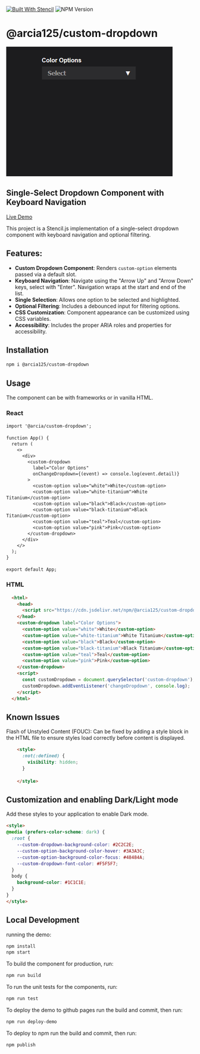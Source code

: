 [![Built With Stencil](https://img.shields.io/badge/-Built%20With%20Stencil-16161d.svg?logo=data%3Aimage%2Fsvg%2Bxml%3Bbase64%2CPD94bWwgdmVyc2lvbj0iMS4wIiBlbmNvZGluZz0idXRmLTgiPz4KPCEtLSBHZW5lcmF0b3I6IEFkb2JlIElsbHVzdHJhdG9yIDE5LjIuMSwgU1ZHIEV4cG9ydCBQbHVnLUluIC4gU1ZHIFZlcnNpb246IDYuMDAgQnVpbGQgMCkgIC0tPgo8c3ZnIHZlcnNpb249IjEuMSIgaWQ9IkxheWVyXzEiIHhtbG5zPSJodHRwOi8vd3d3LnczLm9yZy8yMDAwL3N2ZyIgeG1sbnM6eGxpbms9Imh0dHA6Ly93d3cudzMub3JnLzE5OTkveGxpbmsiIHg9IjBweCIgeT0iMHB4IgoJIHZpZXdCb3g9IjAgMCA1MTIgNTEyIiBzdHlsZT0iZW5hYmxlLWJhY2tncm91bmQ6bmV3IDAgMCA1MTIgNTEyOyIgeG1sOnNwYWNlPSJwcmVzZXJ2ZSI%2BCjxzdHlsZSB0eXBlPSJ0ZXh0L2NzcyI%2BCgkuc3Qwe2ZpbGw6I0ZGRkZGRjt9Cjwvc3R5bGU%2BCjxwYXRoIGNsYXNzPSJzdDAiIGQ9Ik00MjQuNywzNzMuOWMwLDM3LjYtNTUuMSw2OC42LTkyLjcsNjguNkgxODAuNGMtMzcuOSwwLTkyLjctMzAuNy05Mi43LTY4LjZ2LTMuNmgzMzYuOVYzNzMuOXoiLz4KPHBhdGggY2xhc3M9InN0MCIgZD0iTTQyNC43LDI5Mi4xSDE4MC40Yy0zNy42LDAtOTIuNy0zMS05Mi43LTY4LjZ2LTMuNkgzMzJjMzcuNiwwLDkyLjcsMzEsOTIuNyw2OC42VjI5Mi4xeiIvPgo8cGF0aCBjbGFzcz0ic3QwIiBkPSJNNDI0LjcsMTQxLjdIODcuN3YtMy42YzAtMzcuNiw1NC44LTY4LjYsOTIuNy02OC42SDMzMmMzNy45LDAsOTIuNywzMC43LDkyLjcsNjguNlYxNDEuN3oiLz4KPC9zdmc%2BCg%3D%3D&colorA=16161d&style=flat-square)](https://stenciljs.com) ![NPM Version](https://img.shields.io/npm/v/%40arcia125%2Fcustom-dropdown)

# @arcia125/custom-dropdown

![Custom Dropdown Example](readme/custom-dropdown-demo.gif)

## Single-Select Dropdown Component with Keyboard Navigation

[Live Demo](https://arcia125.github.io/custom-dropdown-stencil/)

This project is a Stencil.js implementation of a single-select dropdown component with keyboard navigation and optional filtering.

## Features:
- **Custom Dropdown Component**: Renders `custom-option` elements passed via a default slot.
- **Keyboard Navigation**: Navigate using the "Arrow Up" and "Arrow Down" keys, select with "Enter". Navigation wraps at the start and end of the list.
- **Single Selection**: Allows one option to be selected and highlighted.
- **Optional Filtering**: Includes a debounced input for filtering options.
- **CSS Customization**: Component appearance can be customized using CSS variables.
- **Accessibility**: Includes the proper ARIA roles and properties for accessibility.

## Installation

```bash
npm i @arcia125/custom-dropdown
```

## Usage

The component can be with frameworks or in vanilla HTML.

### React
```tsx
import '@arcia/custom-dropdown';

function App() {
  return (
    <>
      <div>
        <custom-dropdown
          label="Color Options"
          onChangeDropdown={(event) => console.log(event.detail)}
        >
          <custom-option value="white">White</custom-option>
          <custom-option value="white-titanium">White Titanium</custom-option>
          <custom-option value="black">Black</custom-option>
          <custom-option value="black-titanium">Black Titanium</custom-option>
          <custom-option value="teal">Teal</custom-option>
          <custom-option value="pink">Pink</custom-option>
        </custom-dropdown>
      </div>
    </>
  );
}

export default App;

```

### HTML

```html
  <html>
    <head>
      <script src="https://cdn.jsdelivr.net/npm/@arcia125/custom-dropdown@0.1.0/dist/index.js"></script>
    </head>
    <custom-dropdown label="Color Options">
      <custom-option value="white">White</custom-option>
      <custom-option value="white-titanium">White Titanium</custom-option>
      <custom-option value="black">Black</custom-option>
      <custom-option value="black-titanium">Black Titanium</custom-option>
      <custom-option value="teal">Teal</custom-option>
      <custom-option value="pink">Pink</custom-option>
    </custom-dropdown>
    <script>
      const customDropdown = document.querySelector('custom-dropdown');
      customDropdown.addEventListener('changeDropdown', console.log);
    </script>
  </html>
```

## Known Issues

Flash of Unstyled Content (FOUC): Can be fixed by adding a style block in the HTML file to ensure styles load correctly before content is displayed.
```html
    <style>
      :not(:defined) {
        visibility: hidden;
      }

    </style>
```


## Customization and enabling Dark/Light mode

Add these styles to your application to enable Dark mode.
```html
<style>
@media (prefers-color-scheme: dark) {
  :root {
    --custom-dropdown-background-color: #2C2C2E;
    --custom-option-background-color-hover: #3A3A3C;
    --custom-option-background-color-focus: #48484A;
    --custom-dropdown-font-color: #F5F5F7;
  }
  body {
    background-color: #1C1C1E;
  }
}
</style>
```

## Local Development

running the demo:

```bash
npm install
npm start
```

To build the component for production, run:

```bash
npm run build
```

To run the unit tests for the components, run:

```bash
npm run test
```

To deploy the demo to github pages run the build and commit, then run:

```bash
npm run deploy-demo
```

To deploy to npm run the build and commit, then run:
```bash
npm publish
```
